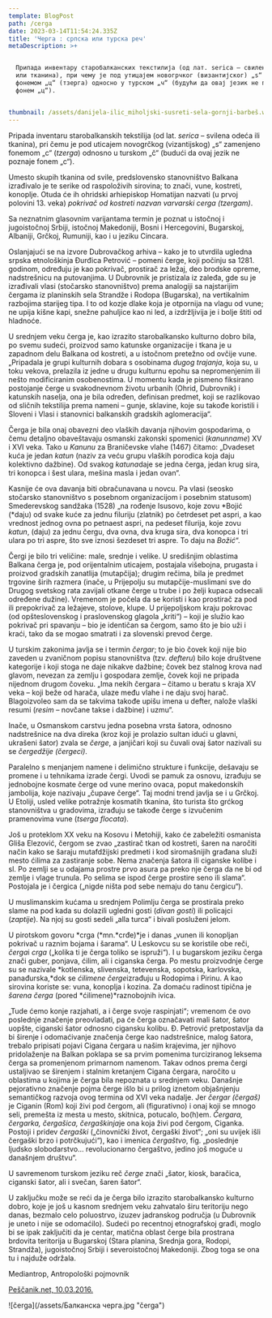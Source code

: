 ```yaml
---
template: BlogPost
path: /cerga
date: 2023-03-14T11:54:24.335Z
title: 'Черга : српска или турска реч'
metaDescription: >+


  Припада инвентару старобалканских текстилија (од лат. serica – свилена одећа
  или тканина), при чему је под утицајем новогрчког (византијског) „s“ замењено
  фонемом „ц“ (тзерга) односно у турском „ч“ (будући да овај језик не познаје
  фонем „ц“).


thumbnail: /assets/danijela-ilic_miholjski-susreti-sela-gornji-barbeš.webp
---
```

Pripada inventaru starobalkanskih tekstilija (od lat. *serica* – svilena odeća ili tkanina), pri čemu je pod uticajem novogrčkog (vizantijskog) „s“ zamenjeno fonemom „c“ (*tzerga*) odnosno u turskom „č“ (budući da ovaj jezik ne poznaje fonem „c“).

Umesto skupih tkanina od svile, predslovensko stanovništvo Balkana izrađivalo je te serike od raspoloživih sirovina; to znači, vune, kostreti, konoplje. Otuda će ih ohridski arhiepiskop Homatijan nazvati (u prvoj polovini 13. veka) *pokrivač od kostreti nazvan varvarski cerga (tzergam)*.

Sa neznatnim glasovnim varijantama termin je poznat u istočnoj i jugoistočnoj Srbiji, istočnoj Makedoniji, Bosni i Hercegovini, Bugarskoj, Albaniji, Grčkoj, Rumuniji, kao i u jeziku Cincara.

Oslanjajući se na izvore Dubrovačkog arhiva – kako je to utvrdila ugledna srpska etnološkinja Đurđica Petrović – pomeni čerge, koji počinju sa 1281. godinom, određuju je kao pokrivač, prostirač za ležaj, deo brodske opreme, nadstrešnicu na putovanjima. U Dubrovnik je pristizala iz zaleđa, gde su je izrađivali vlasi (stočarsko stanovništvo) prema analogiji sa najstarijim čergama iz planinskih sela Strandže i Rodopa (Bugarska), na vertikalnim razbojima starijeg tipa. I to od kozje dlake koja je otpornija na vlagu od vune; ne upija kišne kapi, snežne pahuljice kao ni led, a izdržljivija je i bolje štiti od hladnoće.

U srednjem veku čerga je, kao izrazito starobalkansko kulturno dobro bila, po svemu sudeći, proizvod samo katunske organizacije i tkana je u zapadnom delu Balkana od kostreti, a u istočnom pretežno od ovčije vune. „Pripadala je grupi kulturnih dobara s osobinama *dugog* *trajanja*, koja su, u toku vekova, prelazila iz jedne u drugu kulturnu epohu sa nepromenjenim ili nešto modificiranim osobenostima. U momentu kada je pismeno fiksirano postojanje čerge u svakodnevnom životu urbanih (Ohrid, Dubrovnik) i katunskih naselja, ona je bila određen, definisan predmet, koji se razlikovao od sličnih tekstilija prema nameni – gunje, sklavine, koje su takođe koristili i Sloveni i Vlasi i stanovnici balkanskih gradskih aglomeracija“.

Čerga je bila onaj obavezni deo vlaških davanja njihovim gospodarima, o čemu detaljno obaveštavaju osmanski zakonski spomenici (*kanunname*) XV i XVI veka. Tako u *Kanunu* za Braničevske vlahe (1467) čitamo: „Dvadeset kuća je jedan *katun* (naziv za veću grupu vlaških porodica koja daju kolektivno dažbine). Od svakog *katuna*daje se jedna čerga, jedan krug sira, tri konopca i šest ulara, mešina masla i jedan ovan“.

Kasnije će ova davanja biti obračunavana u novcu. Pa vlasi (seosko stočarsko stanovništvo s posebnom organizacijom i posebnim statusom) Smederevskog sandžaka (1528) „na rođenje Isusovo, koje zovu *Bojić (*daju) od svake kuće za jednu filuriju (zlatnik) po četrdeset pet aspri, a kao vrednost jednog ovna po petnaest aspri, na pedeset filurija, koje zovu *katun*, (daju) za jednu čergu, dva ovna, dva kruga sira, dva konopca i tri ulara po tri aspre, što sve iznosi šezdeset tri aspre. To daju na *Božić*“.

Čergi je bilo tri veličine: male, srednje i velike. U središnjim oblastima Balkana čerga je, pod orijentalnim uticajem, postajala višebojna, prugasta i proizvod gradskih zanatlija (mutapčija); drugim rečima, bila je predmet trgovine širih razmera (inače, u Prijepolju su mutapčije-muslimani sve do Drugog svetskog rata zavijali otkane čerge u trube i po želji kupaca odsecali određene dužine). Vremenom je počela da se koristi i kao prostirač za pod ili prepokrivač za ležajeve, stolove, klupe. U prijepoljskom kraju pokrovac (od opšteslovenskog i praslovenskog glagola „kriti“) – koji je služio kao pokrivač pri spavanju – bio je identičan sa čergom, samo što je bio uži i kraći, tako da se mogao smatrati i za slovenski prevod čerge.

U turskim zakonima javlja se i termin *čergar*; to je bio čovek koji nije bio zaveden u zvaničnom popisu stanovništva (tzv. *defteru*) bilo koje društvene kategorije i koji stoga ne daje nikakve dažbine; čovek bez stalnog krova nad glavom, nevezan za zemlju i gospodara zemlje, čovek koji ne pripada nijednom drugom čoveku. „Ima nekih čergara – čitamo u beratu s kraja XV veka – koji beže od harača, ulaze među vlahe i ne daju svoj harač. Blagoizvoleo sam da se takvima takođe upišu imena u defter, nalože vlaški resumi (*resim* – novčane takse i dažbine) i uzmu“.

Inače, u Osmanskom carstvu jedna posebna vrsta šatora, odnosno nadstrešnice na dva direka (kroz koji je prolazio sultan idući u glavni, ukrašeni šator) zvala se *čerge*, a janjičari koji su čuvali ovaj šator nazivali su se *čergedžije (čergeci)*.

Paralelno s menjanjem namene i delimično strukture i funkcije, dešavaju se promene i u tehnikama izrade čergi. Uvodi se pamuk za osnovu, izrađuju se jednobojne kosmate čerge od vune merino ovaca, poput makedonskih jambolija, koje nazivaju „čupave čerge“. Taj modni trend javlja se i u Grčkoj. U Etoliji, usled velike potražnje kosmatih tkanina, što turista što grćkog stanovništva u gradovima, izrađuju se takođe čerge s izvučenim pramenovima vune (*tserga flocata*).

Još u proteklom XX veku na Kosovu i Metohiji, kako će zabeležiti osmanista Gliša Elezović, čergom se zvao „zastirač tkan od kostreti, šaren na naročiti način kako se šaraju mutafdžijski predmeti i kod siromašnijih građana služi mesto ćilima za zastiranje sobe. Nema značenja šatora ili ciganske kolibe i sl. Po zemlji se u odajama prostre prvo asura pa preko nje čerga da ne bi od zemlje i vlage trunula. Po selima se ispod čerge prostire seno ili slama“. Postojala je i čergica („nigde ništa pod sebe nemaju do tanu čergicu“).

U muslimanskim kućama u srednjem Polimlju čerga se prostirala preko slame na pod kada su dolazili ugledni gosti (*divan* *gosti*) ili policajci (*zaptije*). Na njoj su gosti sedeli „alla turca“ i bivali posluženi jelom.

U pirotskom govoru *crga (*mn.*crđe)*je i danas „vunen ili konopljan pokrivač u raznim bojama i šarama“. U Leskovcu su se koristile obe reči, *čerga*i *crga* („kolika ti je čerga toliko se ispruži“). I u bugarskom jeziku čerga znači guber, ponjava, ćilim, ali i ciganska čerga. Po mestu proizvodnje čerge su se nazivale *kotlenska, slivenska, tetevenska, sopotska, karlovska, panađurska,*dok se *ćilimene čerge*izrađuju u Rodopima i Pirinu. A kao sirovina koriste se: vuna, konoplja i kozina. Za domaću radinost tipična je *šarena čerga* (pored *ćilimene)*raznobojnih ivica.

„Tude ćemo konje razjahati, a i čerge svoje raspinjati“; vremenom će ovo poslednje značenje preovladati, pa će čerga označavati mali šator, šator uopšte, ciganski šator odnosno cigansku kolibu. Đ. Petrović pretpostavlja da bi širenje i odomaćivanje značenja čerge kao nadstrešnice, malog šatora, trebalo pripisati pojavi Cigana čergara u našim krajevima, jer njihovo pridolaženje na Balkan poklapa se sa prvim pomenima turciziranog leksema čerga sa promenjenom primarnom namenom. Takav odnos prema čergi ustaljivao se širenjem i stalnim kretanjem Cigana čergara, naročito u oblastima u kojima je čerga bila nepoznata u srednjem veku. Današnje pejorativno značenje pojma čerge išlo bi u prilog iznetom objašnjenju semantičkog razvoja ovog termina od XVI veka nadalje. Jer *čergar (čergaš)* je Ciganin (Rom) koji živi pod čergom, ali (figurativno) i onaj koji se mnogo seli, premešta iz mesta u mesto, skitnica, potucalo, bo(h)em. *Čergara, čergarka, čergašica, čergaškinja*je ona koja živi pod čergom, Ciganka. Postoji i pridev *čergaški* („činovnički život, čergaški život“; „oni su uvijek išli čergaški brzo i potrčkujući“), kao i imenica *čergaštvo*, fig. „poslednje ljudsko slobodarstvo… revolucionarno čergaštvo, jedino još moguće u današnjem društvu“.

U savremenom turskom jeziku reč *čerge* znači „šator, kiosk, baračica, ciganski šator, ali i svečan, šaren šator“.

U zaključku može se reći da je čerga bilo izrazito starobalkansko kulturno dobro, koje je još u kasnom srednjem veku zahvatalo širu teritoriju nego danas, bezmalo celo poluostrvo, izuzev jadranskog područja (u Dubrovnik je uneto i nije se odomaćilo). Sudeći po recentnoj etnografskoj građi, moglo bi se ipak zaključiti da je centar, matična oblast čerge bila prostrana brdovita teritorija u Bugarskoj (Stara planina, Srednja gora, Rodopi, Strandža), jugoistočnoj Srbiji i severoistočnoj Makedoniji. Zbog toga se ona tu i najduže održala.

Mediantrop, Antropološki pojmovnik

[Peščanik.net, 10.03.2016.](https://pescanik.net/cerga/)

![čerga](/assets/Балканска черга.jpg "čerga")
